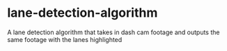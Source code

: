 # lane-detection-algorithm
A lane detection algorithm that takes in dash cam footage and outputs the same footage with the lanes highlighted 
